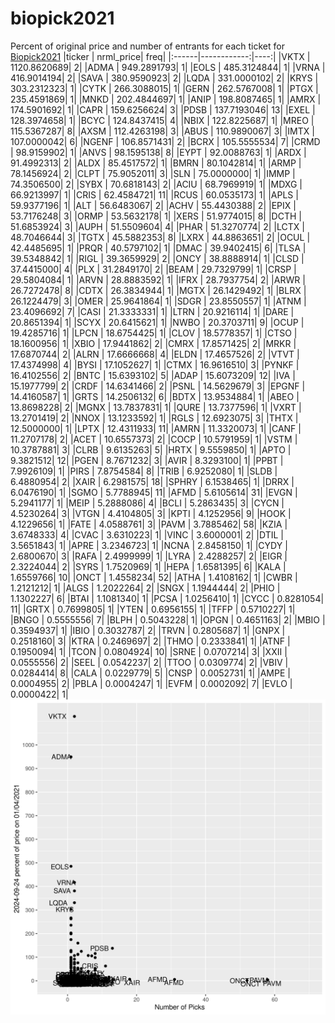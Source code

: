 # biopick2021
Percent of original price and number of entrants for each ticket for [Biopick2021](https://twitter.com/hashtag/Biopick2021)
|ticker |   nrml_price| freq|
|:------|------------:|----:|
|VKTX   | 1120.8620689|    2|
|ADMA   |  949.2891793|    1|
|EOLS   |  485.3124844|    1|
|VRNA   |  416.9014194|    2|
|SAVA   |  380.9590923|    2|
|LQDA   |  331.0000102|    2|
|KRYS   |  303.2312323|    1|
|CYTK   |  266.3088015|    1|
|GERN   |  262.5767008|    1|
|PTGX   |  235.4591869|    1|
|MNKD   |  202.4844697|    1|
|ANIP   |  198.8087465|    1|
|AMRX   |  174.5901692|    1|
|CAPR   |  159.6256624|    3|
|PDSB   |  137.7193046|   13|
|EXEL   |  128.3974658|    1|
|BCYC   |  124.8437415|    4|
|NBIX   |  122.8225687|    1|
|MREO   |  115.5367287|    8|
|AXSM   |  112.4263198|    3|
|ABUS   |  110.9890067|    3|
|IMTX   |  107.0000042|    6|
|NGENF  |  106.8571431|    2|
|BCRX   |  105.5555534|    7|
|CRMD   |   98.9159902|    1|
|ANVS   |   98.1595138|    8|
|EYPT   |   92.0088763|    1|
|ARDX   |   91.4992313|    2|
|ALDX   |   85.4517572|    1|
|BMRN   |   80.1042814|    1|
|ARMP   |   78.1456924|    2|
|CLPT   |   75.9052011|    3|
|SLN    |   75.0000000|    1|
|IMMP   |   74.3506500|    2|
|SYBX   |   70.6818143|    2|
|ACIU   |   68.7969919|    1|
|MDXG   |   66.9213997|    1|
|CRIS   |   62.4584721|   11|
|RCUS   |   60.0535173|    1|
|APLS   |   59.9377196|    1|
|ALT    |   56.6483067|    2|
|ACHV   |   55.4430388|    2|
|EPIX   |   53.7176248|    3|
|ORMP   |   53.5632178|    1|
|XERS   |   51.9774015|    8|
|DCTH   |   51.6853924|    3|
|AUPH   |   51.5509604|    4|
|PHAR   |   51.3270774|    2|
|LCTX   |   48.7046644|    3|
|TGTX   |   45.5882353|    8|
|LXRX   |   44.8863651|    2|
|OCUL   |   42.4485695|    1|
|PRQR   |   40.5797102|    1|
|DMAC   |   39.9402415|    6|
|TLSA   |   39.5348842|    1|
|RIGL   |   39.3659929|    2|
|ONCY   |   38.8888914|    1|
|CLSD   |   37.4415000|    4|
|PLX    |   31.2849170|    2|
|BEAM   |   29.7329799|    1|
|CRSP   |   29.5804084|    1|
|ARVN   |   28.8883592|    1|
|IFRX   |   28.7937754|    2|
|ARWR   |   26.7272478|    8|
|CDTX   |   26.3834944|    1|
|MGTX   |   26.1429492|    1|
|BLRX   |   26.1224479|    3|
|OMER   |   25.9641864|    1|
|SDGR   |   23.8550557|    1|
|ATNM   |   23.4096692|    7|
|CASI   |   21.3333331|    1|
|LTRN   |   20.9216114|    1|
|DARE   |   20.8651394|    1|
|SCYX   |   20.6415621|    1|
|NWBO   |   20.3703711|    9|
|OCUP   |   19.4285716|    1|
|LPCN   |   18.6754425|    1|
|CLOV   |   18.5778357|    1|
|CTSO   |   18.1600956|    1|
|XBIO   |   17.9441862|    2|
|CMRX   |   17.8571425|    2|
|MRKR   |   17.6870744|    2|
|ALRN   |   17.6666668|    4|
|ELDN   |   17.4657526|    2|
|VTVT   |   17.4374998|    4|
|BYSI   |   17.1052627|    1|
|CTMX   |   16.9616510|    3|
|PYNKF  |   16.4102556|    2|
|BNTC   |   15.6393102|    5|
|ADAP   |   15.6073209|   12|
|IVA    |   15.1977799|    2|
|CRDF   |   14.6341466|    2|
|PSNL   |   14.5629679|    3|
|EPGNF  |   14.4160587|    1|
|GRTS   |   14.2506132|    6|
|BDTX   |   13.9534884|    1|
|ABEO   |   13.8698228|    2|
|MGNX   |   13.7837831|    1|
|QURE   |   13.7377596|    1|
|VXRT   |   13.2701419|    2|
|NNOX   |   13.1233592|    1|
|RGLS   |   12.6923075|    3|
|THTX   |   12.5000000|    1|
|LPTX   |   12.4311933|   11|
|AMRN   |   11.3320073|    1|
|CANF   |   11.2707178|    2|
|ACET   |   10.6557373|    2|
|COCP   |   10.5791959|    1|
|VSTM   |   10.3787881|    3|
|CLRB   |    9.6135263|    5|
|HRTX   |    9.5559850|    1|
|APTO   |    9.3821512|   12|
|PGEN   |    8.7671232|    3|
|AVIR   |    8.3293100|    1|
|PPBT   |    7.9926109|    1|
|PIRS   |    7.8754584|    8|
|TRIB   |    6.9252080|    1|
|SLDB   |    6.4880954|    2|
|XAIR   |    6.2981575|   18|
|SPHRY  |    6.1538465|    1|
|DRRX   |    6.0476190|    1|
|SGMO   |    5.7788945|   11|
|AFMD   |    5.6105614|   31|
|EVGN   |    5.2941177|    1|
|MEIP   |    5.2888086|    4|
|BCLI   |    5.2863435|    3|
|CYCN   |    4.5230264|    3|
|VTGN   |    4.4104805|    3|
|KPTI   |    4.1252956|    9|
|HOOK   |    4.1229656|    1|
|FATE   |    4.0588761|    3|
|PAVM   |    3.7885462|   58|
|KZIA   |    3.6748333|    4|
|CVAC   |    3.6310223|    1|
|VINC   |    3.6000001|    2|
|DTIL   |    3.5651843|    1|
|APRE   |    3.2346723|    1|
|NCNA   |    2.8458150|    1|
|CYDY   |    2.6800670|    3|
|RAFA   |    2.4999999|    1|
|LYRA   |    2.4288257|    2|
|EIGR   |    2.3224044|    2|
|SYRS   |    1.7520969|    1|
|HEPA   |    1.6581395|    6|
|KALA   |    1.6559766|   10|
|ONCT   |    1.4558234|   52|
|ATHA   |    1.4108162|    1|
|CWBR   |    1.2121212|    1|
|ALGS   |    1.2022264|    2|
|SNGX   |    1.1944444|    2|
|PHIO   |    1.1302227|    6|
|BTAI   |    1.1081340|    1|
|PCSA   |    1.0256410|    1|
|CYCC   |    0.8281054|   11|
|GRTX   |    0.7699805|    1|
|YTEN   |    0.6956155|    1|
|TFFP   |    0.5710227|    1|
|BNGO   |    0.5555556|    7|
|BLPH   |    0.5043228|    1|
|OPGN   |    0.4651163|    2|
|MBIO   |    0.3594937|    1|
|IBIO   |    0.3032787|    2|
|TRVN   |    0.2805687|    1|
|GNPX   |    0.2518160|    3|
|KTRA   |    0.2469697|    2|
|THMO   |    0.2333841|    1|
|ATNF   |    0.1950094|    1|
|TCON   |    0.0804924|   10|
|SRNE   |    0.0707214|    3|
|XXII   |    0.0555556|    2|
|SEEL   |    0.0542237|    2|
|TTOO   |    0.0309774|    2|
|VBIV   |    0.0284414|    8|
|CALA   |    0.0229779|    5|
|CNSP   |    0.0052731|    1|
|AMPE   |    0.0004955|    2|
|PBLA   |    0.0004247|    1|
|EVFM   |    0.0002092|    7|
|EVLO   |    0.0000422|    1|
![retvspicks](biopicks.png?raw=true)
